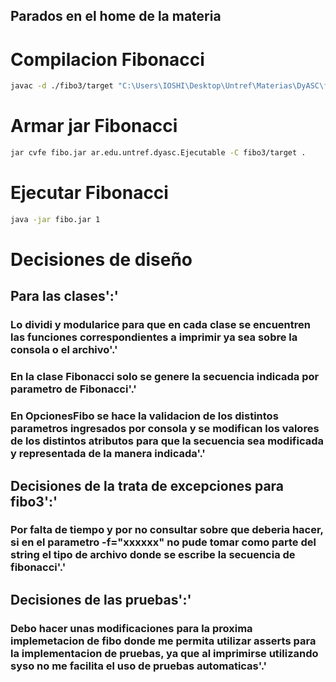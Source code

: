 ## Parados en el home de la materia

# Compilacion Fibonacci
``` bash
javac -d ./fibo3/target "C:\Users\IOSHI\Desktop\Untref\Materias\DyASC\fibo3\src\main\java\ar\edu\untref\dyasc\Ejecutable.java" "C:\Users\IOSHI\Desktop\Untref\Materias\DyASC\fibo3\src\main\java\ar\edu\untref\dyasc\Fibonacci.java" "C:\Users\IOSHI\Desktop\Untref\Materias\DyASC\fibo3\src\main\java\ar\edu\untref\dyasc\ImprimirFibo.java" "C:\Users\IOSHI\Desktop\Untref\Materias\DyASC\fibo3\src\main\java\ar\edu\untref\dyasc\OpcionesFibo.java"
``` 

# Armar jar Fibonacci
``` bash
jar cvfe fibo.jar ar.edu.untref.dyasc.Ejecutable -C fibo3/target .
```

# Ejecutar Fibonacci
``` bash
java -jar fibo.jar 1
```

# Decisiones de diseño

## Para las clases':'

### Lo dividi y modularice para que en cada clase se encuentren las funciones correspondientes a imprimir ya sea sobre la consola o el archivo'.'
### En la clase Fibonacci solo se genere la secuencia indicada por parametro  de Fibonacci'.'
### En OpcionesFibo se hace la validacion de los distintos parametros ingresados por consola y se modifican los valores de los distintos atributos para que la secuencia sea modificada y representada de la manera indicada'.'

## Decisiones de la trata de excepciones para fibo3':'

### Por falta de tiempo y por no consultar sobre que deberia hacer, si en el parametro -f="xxxxxx" no pude tomar como parte del string el tipo de archivo donde se escribe la secuencia de fibonacci'.'

## Decisiones de las pruebas':'

### Debo hacer unas modificaciones para la proxima implemetacion de fibo donde me permita utilizar asserts para la implementacion de pruebas, ya que al imprimirse utilizando syso no me facilita el uso de pruebas automaticas'.'